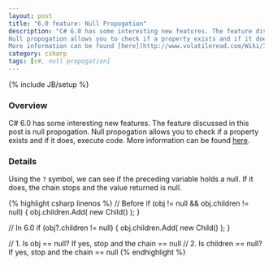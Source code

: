 ```yaml
---
layout: post
title: "6.0 feature: Null Propogation"
description: "C# 6.0 has some interesting new features. The feature discussed in this post is null propogation.
Null propogation allows you to check if a property exists and if it does, execute code.
More information can be found [here](http://www.volatileread.com/Wiki/Index?id=1075)."
category: csharp
tags: [c#, null propogation]
---
```

{% include JB/setup %}

<!-- Overview -->
<h3>Overview</h3>

C# 6.0 has some interesting new features. The feature discussed in this post is null propogation.
Null propogation allows you to check if a property exists and if it does, execute code.
More information can be found [here](http://www.volatileread.com/Wiki/Index?id=1075).

<!-- Details -->
<h3>Details</h3>

Using the `?` symbol, we can see if the preceding variable holds a null. If it does, the chain stops and the value returned is null.

{% highlight csharp linenos %}
// Before
if (obj != null && obj.children != null) {
  obj.children.Add( new Child() );
}

// In 6.0
if (obj?.children != null) {
  obj.children.Add( new Child() );
}

// 1. Is obj == null? If yes, stop and the chain == null
// 2. Is children == null? If yes, stop and the chain == null
{% endhighlight %}
